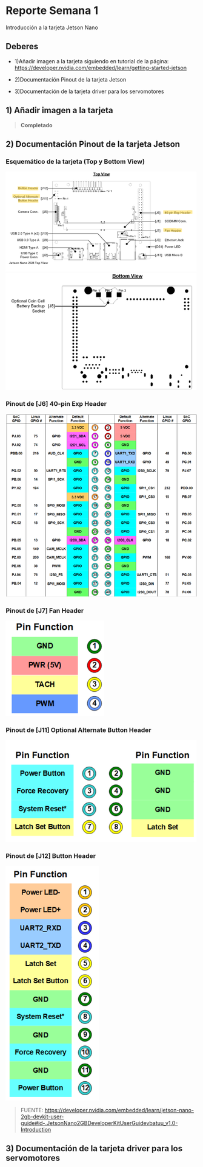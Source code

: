 # Reporte Semana 1
Introducción a la tarjeta Jetson Nano

## Deberes
- 1)Añadir imagen a la tarjeta siguiendo en tutorial de la página:
  https://developer.nvidia.com/embedded/learn/getting-started-jetson

- 2)Documentación Pinout de la tarjeta Jetson
- 3)Documentación de la tarjeta driver para los servomotores

##  1) Añadir imagen a la tarjeta 
> **Completado** 

## 2) Documentación Pinout de la tarjeta Jetson
### Esquemático de la tarjeta (Top y Bottom View)


![Jetson_Top](/Bitácora/Imágenes/Schematic_Jetson_Top.png)
![Jetson_Bottom](/Bitácora/Imágenes/Schematic_Jetson_Bottom.png)

### Pinout de [J6] 40-pin Exp Header
![Jetson_J6](/Bitácora/Imágenes/JETSON_J6.png)
### Pinout de [J7] Fan Header
![Jetson_J7](/Bitácora/Imágenes/JETSON_J7.png)
### Pinout de [J11] Optional Alternate Button Header
![Jetson_J11](/Bitácora/Imágenes/JETSON_J11.png)
### Pinout de [J12] Button Header
![Jetson_J5](/Bitácora/Imágenes/JETSON_J12.png)




>  FUENTE: https://developer.nvidia.com/embedded/learn/jetson-nano-2gb-devkit-user-guide#id-.JetsonNano2GBDeveloperKitUserGuidevbatuu_v1.0-Introduction


## 3) Documentación de la tarjeta driver para los servomotores
